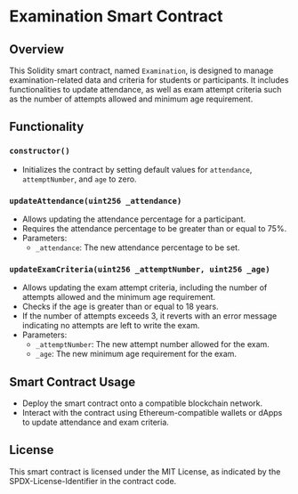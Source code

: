 # Examination Smart Contract

## Overview
This Solidity smart contract, named `Examination`, is designed to manage examination-related data and criteria for students or participants. It includes functionalities to update attendance, as well as exam attempt criteria such as the number of attempts allowed and minimum age requirement.

## Functionality

### `constructor()`
- Initializes the contract by setting default values for `attendance`, `attemptNumber`, and `age` to zero.

### `updateAttendance(uint256 _attendance)`
- Allows updating the attendance percentage for a participant.
- Requires the attendance percentage to be greater than or equal to 75%.
- Parameters:
  - `_attendance`: The new attendance percentage to be set.

### `updateExamCriteria(uint256 _attemptNumber, uint256 _age)`
- Allows updating the exam attempt criteria, including the number of attempts allowed and the minimum age requirement.
- Checks if the age is greater than or equal to 18 years.
- If the number of attempts exceeds 3, it reverts with an error message indicating no attempts are left to write the exam.
- Parameters:
  - `_attemptNumber`: The new attempt number allowed for the exam.
  - `_age`: The new minimum age requirement for the exam.

## Smart Contract Usage
- Deploy the smart contract onto a compatible blockchain network.
- Interact with the contract using Ethereum-compatible wallets or dApps to update attendance and exam criteria.

## License
This smart contract is licensed under the MIT License, as indicated by the SPDX-License-Identifier in the contract code.
